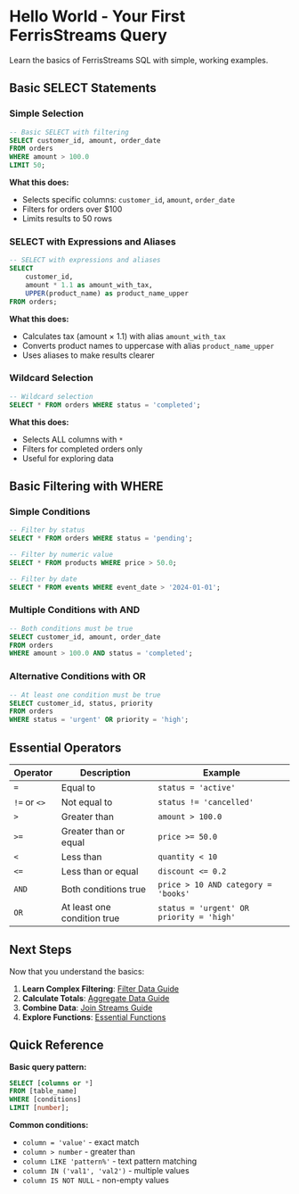 # Hello World - Your First FerrisStreams Query

Learn the basics of FerrisStreams SQL with simple, working examples.

## Basic SELECT Statements

### Simple Selection
```sql
-- Basic SELECT with filtering
SELECT customer_id, amount, order_date
FROM orders
WHERE amount > 100.0
LIMIT 50;
```

**What this does:**
- Selects specific columns: `customer_id`, `amount`, `order_date`
- Filters for orders over $100
- Limits results to 50 rows

### SELECT with Expressions and Aliases
```sql
-- SELECT with expressions and aliases
SELECT
    customer_id,
    amount * 1.1 as amount_with_tax,
    UPPER(product_name) as product_name_upper
FROM orders;
```

**What this does:**
- Calculates tax (amount × 1.1) with alias `amount_with_tax`
- Converts product names to uppercase with alias `product_name_upper`
- Uses aliases to make results clearer

### Wildcard Selection
```sql
-- Wildcard selection
SELECT * FROM orders WHERE status = 'completed';
```

**What this does:**
- Selects ALL columns with `*`
- Filters for completed orders only
- Useful for exploring data

## Basic Filtering with WHERE

### Simple Conditions
```sql
-- Filter by status
SELECT * FROM orders WHERE status = 'pending';

-- Filter by numeric value
SELECT * FROM products WHERE price > 50.0;

-- Filter by date
SELECT * FROM events WHERE event_date > '2024-01-01';
```

### Multiple Conditions with AND
```sql
-- Both conditions must be true
SELECT customer_id, amount, order_date
FROM orders
WHERE amount > 100.0 AND status = 'completed';
```

### Alternative Conditions with OR
```sql
-- At least one condition must be true
SELECT customer_id, status, priority
FROM orders
WHERE status = 'urgent' OR priority = 'high';
```

## Essential Operators

| Operator | Description | Example |
|----------|-------------|---------|
| `=` | Equal to | `status = 'active'` |
| `!=` or `<>` | Not equal to | `status != 'cancelled'` |
| `>` | Greater than | `amount > 100.0` |
| `>=` | Greater than or equal | `price >= 50.0` |
| `<` | Less than | `quantity < 10` |
| `<=` | Less than or equal | `discount <= 0.2` |
| `AND` | Both conditions true | `price > 10 AND category = 'books'` |
| `OR` | At least one condition true | `status = 'urgent' OR priority = 'high'` |

## Next Steps

Now that you understand the basics:

1. **Learn Complex Filtering**: [Filter Data Guide](../by-task/filter-data.md)
2. **Calculate Totals**: [Aggregate Data Guide](../by-task/aggregate-data.md)
3. **Combine Data**: [Join Streams Guide](../by-task/join-streams.md)
4. **Explore Functions**: [Essential Functions](../functions/essential.md)

## Quick Reference

**Basic query pattern:**
```sql
SELECT [columns or *]
FROM [table_name]
WHERE [conditions]
LIMIT [number];
```

**Common conditions:**
- `column = 'value'` - exact match
- `column > number` - greater than
- `column LIKE 'pattern%'` - text pattern matching
- `column IN ('val1', 'val2')` - multiple values
- `column IS NOT NULL` - non-empty values
